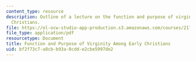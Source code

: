 ```yaml
---
content_type: resource
description: Outline of a lecture on the function and purpose of virginity among early
  Christians.
file: https://ol-ocw-studio-app-production.s3.amazonaws.com/courses/21l-460-medieval-literature-medieval-women-writers-spring-2004/bf2f73c7a8cbb93a0cdde2cbe5997de2_hand_out5_hagiog.pdf
file_type: application/pdf
resourcetype: Document
title: Function and Purpose of Virginity Among Early Christians
uid: bf2f73c7-a8cb-b93a-0cdd-e2cbe5997de2
---
```

